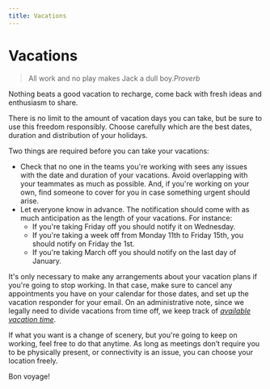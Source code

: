 ```yaml
---
title: Vacations
---
```

# Vacations

> All work and no play makes Jack a dull boy.<cite>Proverb</cite>

Nothing beats a good vacation to recharge, come back with fresh ideas and enthusiasm to share.

There is no limit to the amount of vacation days you can take, but be sure to use this freedom responsibly. Choose carefully which are the best dates, duration and distribution of your holidays.

Two things are required before you can take your vacations:

* Check that no one in the teams you're working with sees any issues with the date and duration of your vacations. Avoid overlapping with your teammates as much as possible. And, if you're working on your own, find someone to cover for you in case something urgent should arise.
* Let everyone know in advance. The notification should come with as much anticipation as the length of your vacations. For instance:
    * If you're taking Friday off you should notify it on Wednesday.
    * If you're taking a week off from Monday 11th to Friday 15th, you should notify on Friday the 1st.
    * If you're taking March off you should notify on the last day of January.

It's only necessary to make any arrangements about your vacation plans if you're going to stop working. In that case, make sure to cancel any appointments you have on your calendar for those dates, and set up the vacation responder for your email. On an administrative note, since we legally need to divide vacations from time off, we keep track of *[available vacation time](https://airtable.com/shrYKJpCajXFGRAbE/tblMeDnFP0hFqlder)*.

If what you want is a change of scenery, but you're going to keep on working, feel free to do that anytime. As long as meetings don’t require you to be physically present, or connectivity is an issue, you can choose your location freely.

Bon voyage!
